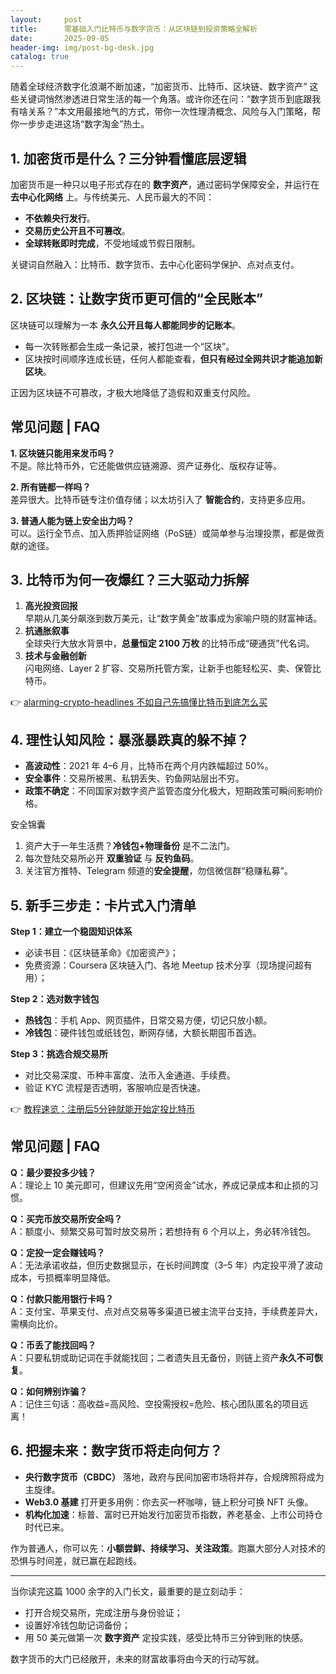 ```yaml
---
layout:     post
title:      零基础入门比特币与数字货币：从区块链到投资策略全解析
date:       2025-09-05
header-img: img/post-bg-desk.jpg
catalog: true
---
```


随着全球经济数字化浪潮不断加速，“加密货币、比特币、区块链、数字资产” 这些关键词悄然渗透进日常生活的每一个角落。或许你还在问：“数字货币到底跟我有啥关系？”本文用最接地气的方式，带你一次性理清概念、风险与入门策略，帮你一步步走进这场“数字淘金”热土。

## 1. 加密货币是什么？三分钟看懂底层逻辑

加密货币是一种只以电子形式存在的 **数字资产**，通过密码学保障安全，并运行在 **去中心化网络** 上。与传统美元、人民币最大的不同：  
- **不依赖央行发行**。  
- **交易历史公开且不可篡改**。  
- **全球转账即时完成**，不受地域或节假日限制。

关键词自然融入：比特币、数字货币、去中心化密码学保护、点对点支付。

## 2. 区块链：让数字货币更可信的“全民账本”

区块链可以理解为一本 **永久公开且每人都能同步的记账本**。  
- 每一次转账都会生成一条记录，被打包进一个“区块”。  
- 区块按时间顺序连成长链，任何人都能查看，**但只有经过全网共识才能追加新区块**。  

正因为区块链不可篡改，才极大地降低了造假和双重支付风险。

常见问题 | FAQ  
---  
**1. 区块链只能用来发币吗？**  
不是。除比特币外，它还能做供应链溯源、资产证券化、版权存证等。  

**2. 所有链都一样吗？**  
差异很大。比特币链专注价值存储；以太坊引入了 **智能合约**，支持更多应用。  

**3. 普通人能为链上安全出力吗？**  
可以。运行全节点、加入质押验证网络（PoS链）或简单参与治理投票，都是做贡献的途径。

## 3. 比特币为何一夜爆红？三大驱动力拆解

1. **高光投资回报**  
早期从几美分飙涨到数万美元，让“数字黄金”故事成为家喻户晓的财富神话。  
2. **抗通胀叙事**  
全球央行大放水背景中，**总量恒定 2100 万枚** 的比特币成“硬通货”代名词。  
3. **技术与金融创新**  
闪电网络、Layer 2 扩容、交易所托管方案，让新手也能轻松买、卖、保管比特币。

👉 [ alarming-crypto-headlines 不如自己先搞懂比特币到底怎么买](https://okxdog.com/)

## 4. 理性认知风险：暴涨暴跌真的躲不掉？

- **高波动性**：2021 年 4–6 月，比特币在两个月内跌幅超过 50%。  
- **安全事件**：交易所被黑、私钥丢失、钓鱼网站层出不穷。  
- **政策不确定**：不同国家对数字资产监管态度分化极大，短期政策可瞬间影响价格。  

安全锦囊  
1) 资产大于一年生活费？**冷钱包+物理备份** 是不二法门。  
2) 每次登陆交易所必开 **双重验证** 与 **反钓鱼码**。  
3) 关注官方推特、Telegram 频道的**安全提醒**，勿信微信群“稳赚私募”。

## 5. 新手三步走：卡片式入门清单

**Step 1：建立一个稳固知识体系**  
- 必读书目：《区块链革命》《加密资产》；  
- 免费资源：Coursera 区块链入门、各地 Meetup 技术分享（现场提问超有用）；  

**Step 2：选对数字钱包**  
- **热钱包**：手机 App、网页插件，日常交易方便，切记只放小额。  
- **冷钱包**：硬件钱包或纸钱包，断网存储，大额长期囤币首选。  

**Step 3：挑选合规交易所**  
- 对比交易深度、币种丰富度、法币入金通道、手续费。  
- 验证 KYC 流程是否透明，客服响应是否快速。  

👉 [教程速览：注册后5分钟就能开始定投比特币](https://okxdog.com/)

常见问题 | FAQ  
---  
**Q：最少要投多少钱？**  
A：理论上 10 美元即可，但建议先用“空闲资金”试水，养成记录成本和止损的习惯。  

**Q：买完币放交易所安全吗？**  
A：额度小、频繁交易可暂时放交易所；若想持有 6 个月以上，务必转冷钱包。  

**Q：定投一定会赚钱吗？**  
A：无法承诺收益，但历史数据显示，在长时间跨度（3–5 年）内定投平滑了波动成本，亏损概率明显降低。  

**Q：付款只能用银行卡吗？**  
A：支付宝、苹果支付、点对点交易等多渠道已被主流平台支持，手续费差异大，需横向比价。  

**Q：币丢了能找回吗？**  
A：只要私钥或助记词在手就能找回；二者遗失且无备份，则链上资产**永久不可恢复**。  

**Q：如何辨别诈骗？**  
A：记住三句话：高收益=高风险、空投需授权=危险、核心团队匿名的项目远离！  

## 6. 把握未来：数字货币将走向何方？

- **央行数字货币（CBDC）** 落地，政府与民间加密市场将并存，合规牌照将成为主旋律。  
- **Web3.0 基建** 打开更多用例：你去买一杯咖啡，链上积分可换 NFT 头像。  
- **机构化加速**：标普、富时已开始发行加密货币指数，养老基金、上市公司持仓时代已来。

作为普通人，你可以先：**小额尝鲜、持续学习、关注政策**。跑赢大部分人对技术的恐惧与时间差，就已赢在起跑线。

---

当你读完这篇 1000 余字的入门长文，最重要的是立刻动手：  
- 打开合规交易所，完成注册与身份验证；  
- 设置好冷钱包助记词备份；  
- 用 50 美元做第一次 **数字资产** 定投实践，感受比特币三分钟到账的快感。

数字货币的大门已经敞开，未来的财富故事将由今天的行动写就。